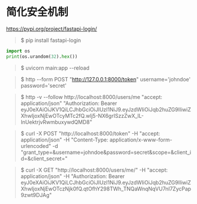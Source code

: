 简化安全机制
==========

https://pypi.org/project/fastapi-login/

> $ pip install fastapi-login

```python
import os
print(os.urandom(32).hex())
```
> $ uvicorn main:app --reload

> $ http --form POST "http://127.0.0.1:8000/token" username='johndoe' password='secret'

> $ http -v --follow http://localhost:8000/users/me "accept: application/json" "Authorization: Bearer eyJ0eXAiOiJKV1QiLCJhbGciOiJIUzI1NiJ9.eyJzdWIiOiJqb2huZG9lIiwiZXhwIjoxNjEwOTcyMTc2fQ.wlj5-NX6grISzzZwX_lL-InUektrjvRwmbuxywdQMD8"

> $ curl -X POST "http://localhost:8000/token" -H  "accept: application/json" -H  "Content-Type: application/x-www-form-urlencoded" -d "grant_type=&username=johndoe&password=secret&scope=&client_id=&client_secret="

> $ curl -X GET "http://localhost:8000/users/me/" -H  "accept: application/json" -H  "Authorization: Bearer eyJ0eXAiOiJKV1QiLCJhbGciOiJIUzI1NiJ9.eyJzdWIiOiJqb2huZG9lIiwiZXhwIjoxNjEwOTczNjk0fQ.qtOfhY298TWh_TNQaWnqNqVU7nI7ZycPap9zwt9DJAg"